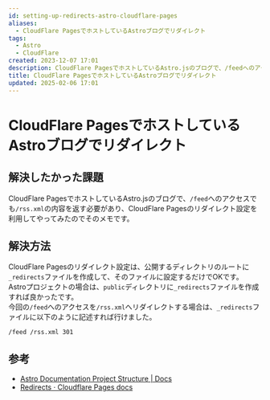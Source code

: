 ```yaml
---
id: setting-up-redirects-astro-cloudflare-pages
aliases:
  - CloudFlare PagesでホストしているAstroブログでリダイレクト
tags:
  - Astro
  - CloudFlare
created: 2023-12-07 17:01
description: CloudFlare PagesでホストしているAstro.jsのブログで、/feedへのアクセスに/rss.xmlの内容を返す必要があり、CloudFlare Pagesのリダイレクト設定を利用してやってみたのでそのメモです。
title: CloudFlare PagesでホストしているAstroブログでリダイレクト
updated: 2025-02-06 17:01
---
```


# CloudFlare PagesでホストしているAstroブログでリダイレクト

## 解決したかった課題

CloudFlare PagesでホストしているAstro.jsのブログで、`/feed`へのアクセスでも`/rss.xml`の内容を返す必要があり、CloudFlare Pagesのリダイレクト設定を利用してやってみたのでそのメモです。

## 解決方法

CloudFlare Pagesのリダイレクト設定は、公開するディレクトリのルートに`_redirects`ファイルを作成して、そのファイルに設定するだけでOKです。  
Astroプロジェクトの場合は、`public`ディレクトリに`_redirects`ファイルを作成すれば良かったです。  
今回の`/feed`へのアクセスを`/rss.xml`へリダイレクトする場合は、`_redirects`ファイルに以下のように記述すれば行けました。

```
/feed /rss.xml 301
```

## 参考

- [Astro Documentation Project Structure | Docs](https://docs.astro.build/en/core-concepts/project-structure/)
- [Redirects · Cloudflare Pages docs](https://developers.cloudflare.com/pages/platform/redirects/)
